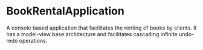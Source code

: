 # BookRentalApplication
A console based application that facilitates the renting of books by clients. It has a model-view base architecture and facilitates cascading infinite undo-redo operations.
